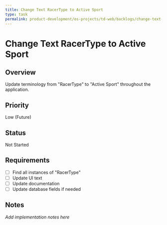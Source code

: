 ```yaml
---
title: Change Text RacerType to Active Sport
type: task
permalink: product-development/os-projects/td-web/backlogs/change-text-racer-type-to-active-sport
---
```


# Change Text RacerType to Active Sport

## Overview
Update terminology from "RacerType" to "Active Sport" throughout the application.

## Priority
Low (Future)

## Status
Not Started

## Requirements
- [ ] Find all instances of "RacerType"
- [ ] Update UI text
- [ ] Update documentation
- [ ] Update database fields if needed

## Notes
_Add implementation notes here_